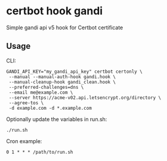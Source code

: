 # certbot hook gandi

Simple gandi api v5 hook for Certbot certificate

## Usage
CLI:
```
GANDI_API_KEY="my_gandi_api_key" certbot certonly \
 --manual --manual-auth-hook gandi.hook \
 --manual-cleanup-hook gandi_clean.hook \
 --preferred-challenges=dns \
 --email me@example.com \
 --server https://acme-v02.api.letsencrypt.org/directory \
 --agree-tos \
 -d example.com -d *.example.com
```

Optionally update the variables in run.sh:
```
./run.sh
```

Cron example:

```
0 1 * * * /path/to/run.sh
```
